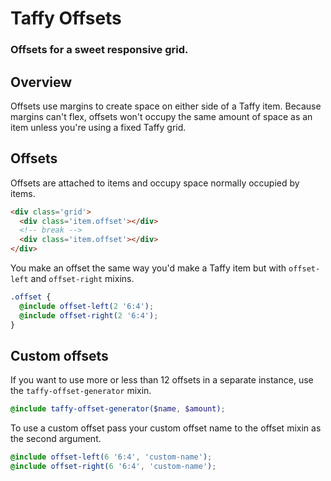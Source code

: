 Taffy Offsets
=============

### Offsets for a sweet responsive grid.

## Overview
Offsets use margins to create space on either side of a Taffy item. Because margins can't flex, offsets won't occupy the same amount of space as an item unless you're using a fixed Taffy grid.

## Offsets
Offsets are attached to items and occupy space normally occupied by items.

```html
<div class='grid'>
  <div class='item.offset'></div>
  <!-- break -->
  <div class='item.offset'></div>
</div>
```

You make an offset the same way you'd make a Taffy item but with `offset-left` and `offset-right` mixins.

```scss
.offset {
  @include offset-left(2 '6:4');
  @include offset-right(2 '6:4');
}
```

## Custom offsets
If you want to use more or less than 12 offsets in a separate instance, use the `taffy-offset-generator` mixin.

```scss
@include taffy-offset-generator($name, $amount);
```

To use a custom offset pass your custom offset name to the offset mixin as the second argument.

```scss
@include offset-left(6 '6:4', 'custom-name');
@include offset-right(6 '6:4', 'custom-name');
```
